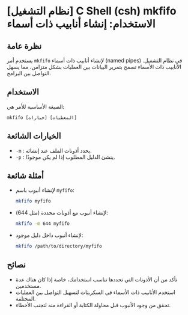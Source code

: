 # [نظام التشغيل] C Shell (csh) mkfifo الاستخدام: إنشاء أنابيب ذات أسماء

## نظرة عامة
يستخدم أمر `mkfifo` لإنشاء أنابيب ذات أسماء (named pipes) في نظام التشغيل. الأنابيب ذات الأسماء تسمح بتمرير البيانات بين العمليات بشكل متزامن، مما يسهل التواصل بين البرامج.

## الاستخدام
الصيغة الأساسية للأمر هي:
```
mkfifo [خيارات] [المعطيات]
```

## الخيارات الشائعة
- `-m` : يحدد أذونات الملف عند إنشائه.
- `-p` : ينشئ الدليل المطلوب إذا لم يكن موجودًا.

## أمثلة شائعة
- لإنشاء أنبوب باسم `myfifo`:
  ```bash
  mkfifo myfifo
  ```

- لإنشاء أنبوب مع أذونات محددة (مثل 644):
  ```bash
  mkfifo -m 644 myfifo
  ```

- لإنشاء أنبوب داخل دليل موجود:
  ```bash
  mkfifo /path/to/directory/myfifo
  ```

## نصائح
- تأكد من أن الأذونات التي تحددها تناسب استخدامك، خاصة إذا كان هناك عدة مستخدمين.
- استخدم الأنابيب ذات الأسماء في السكربتات لتسهيل التواصل بين العمليات المختلفة.
- تحقق من وجود الأنبوب قبل محاولة الكتابة أو القراءة منه لتجنب الأخطاء.